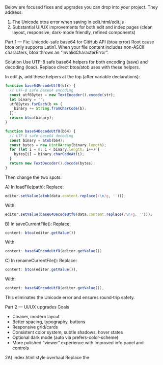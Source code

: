Below are focused fixes and upgrades you can drop into your project. They address:
1) The Unicode btoa error when saving in edit.html/edit.js
2) Substantial UI/UX improvements for both edit and index pages (clean layout, responsive, dark-mode friendly, refined components)

Part 1 — Fix: Unicode-safe base64 for GitHub API (btoa error)
Root cause
btoa only supports Latin1. When your file content includes non-ASCII characters, btoa throws an “InvalidCharacterError”.

Solution
Use UTF-8 safe base64 helpers for both encoding (save) and decoding (load). Replace direct btoa/atob uses with these helpers.

In edit.js, add these helpers at the top (after variable declarations):
```javascript
function base64EncodeUtf8(str) {
  // UTF-8 safe base64 encoding
  const utf8Bytes = new TextEncoder().encode(str);
  let binary = '';
  utf8Bytes.forEach(b => {
    binary += String.fromCharCode(b);
  });
  return btoa(binary);
}

function base64DecodeUtf8(b64) {
  // UTF-8 safe base64 decoding
  const binary = atob(b64);
  const bytes = new Uint8Array(binary.length);
  for (let i = 0; i < binary.length; i++) {
    bytes[i] = binary.charCodeAt(i);
  }
  return new TextDecoder().decode(bytes);
}
```

Then change the two spots:

A) In loadFile(path):
Replace:
```javascript
editor.setValue(atob(data.content.replace(/\n/g, '')));
```
With:
```javascript
editor.setValue(base64DecodeUtf8(data.content.replace(/\n/g, '')));
```

B) In saveCurrentFile():
Replace:
```javascript
content: btoa(editor.getValue())
```
With:
```javascript
content: base64EncodeUtf8(editor.getValue())
```

C) In renameCurrentFile():
Replace:
```javascript
content: btoa(editor.getValue()),
```
With:
```javascript
content: base64EncodeUtf8(editor.getValue()),
```

This eliminates the Unicode error and ensures round‑trip safety.

Part 2 — UI/UX upgrades
Goals
- Cleaner, modern layout
- Better spacing, typography, buttons
- Responsive grid/cards
- Consistent color system, subtle shadows, hover states
- Optional dark mode (auto via prefers-color-scheme)
- More polished “viewer” experience with improved info panel and controls

2A) index.html style overhaul
Replace the <style> block in index.html with:
```html
<style>
  :root {
    --bg: #ffffff;
    --surface: #fafafa;
    --text: #1f2937;
    --muted: #6b7280;
    --primary: #2563eb;
    --primary-contrast: #ffffff;
    --border: #e5e7eb;
    --card-shadow: 0 4px 14px rgba(0, 0, 0, 0.08);
    --radius: 10px;
  }
  @media (prefers-color-scheme: dark) {
    :root {
      --bg: #0b0f14;
      --surface: #121821;
      --text: #e5e7eb;
      --muted: #9ca3af;
      --primary: #3b82f6;
      --primary-contrast: #0b0f14;
      --border: #1f2937;
      --card-shadow: 0 6px 18px rgba(0, 0, 0, 0.4);
    }
  }
  * { box-sizing: border-box; }
  html, body {
    height: 100%;
  }
  body {
    margin: 0;
    display: flex;
    height: 100vh;
    overflow: hidden;
    background: linear-gradient(180deg, var(--bg), var(--surface));
    color: var(--text);
    font-family: ui-sans-serif, system-ui, -apple-system, Segoe UI, Roboto,
      Helvetica, Arial, "Apple Color Emoji", "Segoe UI Emoji";
  }
  #sidebar {
    width: 320px;
    border-right: 1px solid var(--border);
    overflow-y: auto;
    padding: 1rem;
    background: rgba(255, 255, 255, 0.4);
    backdrop-filter: blur(8px);
  }
  @media (prefers-color-scheme: dark) {
    #sidebar { background: rgba(18, 24, 33, 0.5); }
  }
  #main {
    flex: 1;
    display: flex;
    flex-direction: column;
    overflow: hidden;
  }
  #grid-view {
    display: grid;
    gap: 1rem;
    padding: 1.25rem;
    grid-template-columns: repeat(auto-fit, minmax(280px, 1fr));
    overflow: auto;
  }
  @media (min-width: 1200px) {
    #grid-view {
      grid-template-columns: repeat(3, 1fr);
    }
  }
  .mui-textfield input#search {
    background: var(--surface);
    border: 1px solid var(--border);
    color: var(--text);
    border-radius: 10px;
    padding: 0.6rem 0.8rem;
    height: 42px;
  }
  .mui-textfield input#search::placeholder {
    color: var(--muted);
  }
  #tool-list {
    margin-top: 0.75rem;
  }
  #tool-list li a {
    display: block;
    padding: 0.5rem 0.4rem;
    color: var(--text);
    text-decoration: none;
    border-radius: 8px;
  }
  #tool-list li a:hover {
    background: var(--surface);
  }

  .tool-card {
    background: var(--surface);
    border: 1px solid var(--border);
    border-radius: var(--radius);
    padding: 0.75rem;
    box-shadow: var(--card-shadow);
    transition: transform 0.15s ease, box-shadow 0.15s ease;
    display: flex;
    flex-direction: column;
    gap: 0.5rem;
  }
  .tool-card:hover {
    transform: translateY(-2px);
    box-shadow: 0 8px 22px rgba(0,0,0,0.12);
  }
  .card-frame {
    width: 100%;
    height: 200px;
    border: 0;
    border-radius: 8px;
    object-fit: cover;
    background: #0b0f14;
  }
  .tool-card h3 {
    margin: 0.25rem 0 0.1rem;
    font-size: 1rem;
    font-weight: 600;
    color: var(--text);
  }
  .tool-card p {
    margin: 0;
    font-size: 0.9rem;
    color: var(--muted);
  }

  #viewer {
    display: none;
    flex: 1;
    flex-direction: column;
    overflow: hidden;
  }
  #viewer-controls {
    padding: 0.6rem;
    border-bottom: 1px solid var(--border);
    display: flex;
    gap: 0.5rem;
    align-items: center;
    background: rgba(255,255,255,0.6);
    backdrop-filter: blur(6px);
    position: sticky;
    top: 0;
    z-index: 2;
  }
  @media (prefers-color-scheme: dark) {
    #viewer-controls { background: rgba(18,24,33,0.6); }
  }
  .mui-btn {
    border-radius: 8px !important;
    height: 34px;
    line-height: 34px;
    padding: 0 12px;
  }
  .mui-btn--primary {
    background: var(--primary) !important;
    color: var(--primary-contrast) !important;
  }
  #tool-frame {
    flex: 1;
    border: 0;
    width: 100%;
    background: #0b0f14;
  }
  #viewer-placeholder {
    flex: 1;
    width: 100%;
    object-fit: cover;
    border: 0;
    border-radius: 0;
    background: #0b0f14;
  }
  #tool-info {
    padding: 1rem 1.25rem;
    border-top: 1px solid var(--border);
    background: var(--surface);
  }
  #tool-title {
    margin: 0 0 0.25rem;
    font-size: 1.1rem;
    font-weight: 700;
  }
  #tool-description {
    margin: 0.25rem 0;
    color: var(--muted);
  }
  #tool-keywords {
    color: var(--muted);
  }

  @media (max-width: 768px) {
    body { flex-direction: column; }
    #sidebar {
      width: 100%;
      border-right: none;
      border-bottom: 1px solid var(--border);
      position: sticky;
      top: 0;
      z-index: 3;
    }
  }
</style>
```

2B) index.js small UX improvements
Keep your logic intact. Two small changes improve perceived speed and stability of thumbnails and the viewer.

1) For faster first paint on grid, show screenshot image immediately if available and avoid flicker:

Replace the section inside renderGrid where you add listeners with:
```javascript
const shot = await getScreenshot(tool.file);
if (shot) {
  img.src = shot;
  img.style.display = 'block';
} else {
  // If no shot yet, start loading iframe for capture
  iframe.style.display = 'block';
}
iframe.addEventListener('load', async () => {
  // Once iframe loads, capture and cache, then swap to image to reduce CPU
  const data = await captureScreenshot(iframe);
  await saveScreenshot(tool.file, data);
  if (data) {
    img.src = data;
    img.style.display = 'block';
    iframe.style.display = 'none';
  }
});
iframe.src = tool.file;
```

2) For viewer, similar approach: show placeholder immediately if we have it; after capture, keep the frame but ensure we store a new screenshot.

In selectTool, leave your logic but ensure we don’t set frameEl.style.display = 'none' if we already have a fast placeholder; your current logic is fine—no change required beyond styles.

2C) edit.html style overhaul
Replace the <style> block in edit.html with:
```html
<style>
  :root {
    --bg: #0b0f14;
    --surface: #0f1520;
    --panel: #121a27;
    --text: #e5e7eb;
    --muted: #9ca3af;
    --border: #1f2937;
    --primary: #60a5fa;
    --danger: #ef4444;
    --card-shadow: 0 10px 30px rgba(0,0,0,0.4);
    --radius: 12px;
  }
  @media (prefers-color-scheme: light) {
    :root {
      --bg: #f7f9fc;
      --surface: #ffffff;
      --panel: #ffffff;
      --text: #1f2937;
      --muted: #6b7280;
      --border: #e5e7eb;
      --primary: #2563eb;
      --danger: #dc2626;
      --card-shadow: 0 8px 24px rgba(0,0,0,0.08);
    }
  }
  * { box-sizing: border-box; }
  body {
    margin: 0;
    height: 100vh;
    display: flex;
    overflow: hidden;
    background: linear-gradient(180deg, var(--bg), var(--surface));
    color: var(--text);
    font-family: ui-sans-serif, system-ui, -apple-system, Segoe UI, Roboto,
      Helvetica, Arial, "Apple Color Emoji", "Segoe UI Emoji";
  }
  #auth-section {
    padding: 2rem;
    width: 100%;
    max-width: 740px;
    margin: 0 auto;
  }
  #auth-section h1 { margin-top: 0; }
  .mui-textfield input#token {
    background: var(--panel);
    border: 1px solid var(--border);
    color: var(--text);
    border-radius: 10px;
    padding: 0.7rem 0.9rem;
    height: 44px;
  }
  #save-auth {
    border-radius: 10px;
    background: var(--primary);
    color: white;
  }

  #editor-section {
    flex: 1;
    display: flex;
    gap: 0;
  }
  #sidebar {
    width: 280px;
    border-right: 1px solid var(--border);
    padding: 1rem;
    overflow-y: auto;
    background: var(--panel);
  }
  #sidebar .mui-textfield input {
    background: var(--surface);
    border: 1px solid var(--border);
    color: var(--text);
    border-radius: 10px;
    height: 40px;
    padding: 0.5rem 0.75rem;
  }
  #create-file {
    border-radius: 8px;
    background: var(--primary);
    color: #fff;
  }
  #file-list li a {
    color: var(--text);
    text-decoration: none;
    display: block;
    padding: 0.4rem 0.3rem;
    border-radius: 8px;
  }
  #file-list li a:hover {
    background: rgba(255,255,255,0.05);
  }

  #main {
    flex: 1;
    display: flex;
    flex-direction: column;
    padding: 1rem;
    gap: 0.5rem;
  }
  #current-path {
    margin: 0 0 0.25rem;
    font-size: 1rem;
    font-weight: 600;
    color: var(--muted);
  }
  .CodeMirror {
    height: 100%;
    border: 1px solid var(--border);
    border-radius: 10px;
    box-shadow: var(--card-shadow);
    background: #0b0f14;
    color: #e5e7eb;
  }
  #main > div.actions {
    margin-top: 0.5rem;
    display: flex;
    gap: 0.5rem;
  }
  #save-file {
    background: var(--primary);
    color: #fff;
    border-radius: 8px;
  }
  #rename-file, #delete-file {
    border-radius: 8px;
  }
  #delete-file {
    background: var(--danger);
    color: #fff;
  }
  #popup {
    position: fixed;
    top: 20px;
    right: 20px;
    background: rgba(17,24,39,0.95);
    color: #fff;
    padding: 0.75rem 1rem;
    border-radius: 10px;
    box-shadow: 0 6px 18px rgba(0,0,0,0.35);
    display: none;
    z-index: 1000;
  }
</style>
```

And slightly adjust the action button container in edit.html:
Replace
```html
<div style="margin-top:0.5rem;">
```
with
```html
<div class="actions">
```

2D) Minor UX niceties in edit.js
- Enhance popup messages on save/delete/rename with emojis for quick visual feedback
- Keep as-is if you prefer minimalist notifications. If you want, update the showPopup lines:
```javascript
showPopup('✅ Saved');
...
showPopup('🗑️ Deleted');
...
showPopup('✏️ Renamed');
```

Part 3 — Optional robustness tweaks
1) GitHub API headers
Add Accept header for v3 to be explicit in apiRequest:
```javascript
opts.headers = Object.assign(
  { Accept: 'application/vnd.github.v3+json' },
  authHeaders(),
  opts.headers || {}
);
```

2) File mode detection
You can expand setModeFromPath to include .json, .js, .css for better highlighting:
```javascript
function setModeFromPath(path) {
  if (path.endsWith('.html')) {
    editor.setOption('mode', 'htmlmixed');
  } else if (path.endsWith('.js')) {
    editor.setOption('mode', 'javascript');
  } else if (path.endsWith('.css')) {
    editor.setOption('mode', 'css');
  } else if (path.endsWith('.json')) {
    editor.setOption('mode', { name: 'javascript', json: true });
  } else {
    editor.setOption('mode', 'text/plain');
  }
}
```

3) External sites thumbnails in index.js
Some sites may disallow framing. Your code already handles try/catch in captureScreenshot; the placeholder fallback is fine. If you want to visually indicate unavailable previews, set a neutral background image or message when capture fails.

Summary of exact code changes to make now
- edit.js: add base64EncodeUtf8/base64DecodeUtf8 and swap in load/save/rename; optionally add Accept header and enhanced setModeFromPath.
- index.html: replace style with the larger theme block above.
- index.js: tweak renderGrid to prefer cached screenshots and swap after capture.
- edit.html: replace style with the larger theme block above and change the action buttons wrapper to class="actions".

Once you apply these, saving files with any Unicode content will work, and both pages will look considerably more modern and polished. If you want me to produce full patched files with the changes merged verbatim, say “generate patched files,” and I’ll output the complete file contents.